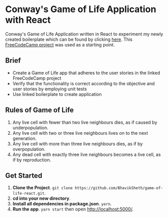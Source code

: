 # Conway's Game of Life Application with React
Conway's Game of Life Application written in React to experiment my newly created boilerplate which can be found by clicking [here](https://github.com/BhavikSheth/my-react-boilerplate). This [FreeCodeCamp project](https://www.freecodecamp.org/challenges/build-the-game-of-life) was used as a starting point.

## Brief

* Create a Game of Life app that adheres to the user stories in the linked FreeCodeCamp project
* Verify that the functionality is correct according to the objective and user stories by employing unit tests
* Use linked boilerplate to create application

## Rules of Game of Life

1. Any live cell with fewer than two live neighbours dies, as if caused by underpopulation.
2. Any live cell with two or three live neighbours lives on to the next generation.
3. Any live cell with more than three live neighbours dies, as if by overpopulation.
4. Any dead cell with exactly three live neighbours becomes a live cell, as if by reproduction.

## Get Started

1. **Clone the Project**. `git clone https://github.com/BhavikSheth/game-of-life-react.git`.
2. **cd into your new directory**.
3. **Install all dependencies in package.json**. `yarn`.
4. **Run the app**. `yarn start` then open [http://localhost:5000/](http://localhost:5000/).